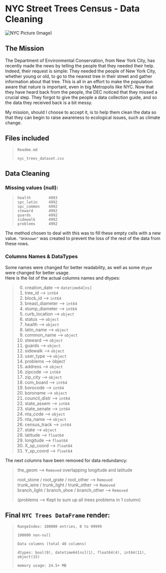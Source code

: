 # NYC Street Trees Census - Data Cleaning

![NYC Picture (Image)](https://viajes.nationalgeographic.com.es/medio/2018/11/07/figuras-geometricas-en-central-park_59ddbc26_794x447.jpg)

## The Mission

The Department of Environmental Conservation, from New York City, has recently made the news by telling the people that they needed their help. 
Indeed, their request is simple: They needed the people of New York City, whether young or old, to go to the nearest tree in their street and gather information about that tree.
This is all in an effort to make the population aware that nature is important, even in big Metropolis like NYC. Now that they have heard back from the people, the DEC noticed that they missed a crucial step. 
They forgot to give the people a data collection guide, and so the data they received back is a bit messy.

My mission, should I choose to accept it, is to help them clean the data so that they can begin to raise awareness to ecological issues, such as climate change.

## Files included

>
>`Readme.md`
>
> `nyc_trees_dataset.csv`

## Data Cleaning

### Missing values (null):

>`health        4993`<br/>
>`spc_latin     4992`<br/>
>`spc_common    4992`<br/>
>`steward       4992`<br/>
>`guards        4992`<br/>
>`sidewalk      4992`<br/>
>`problems      4992`<br/>

The method chosen to deal with this was to fill these empty cells with a new value.
`"Unknown"` was created to prevent the loss of the rest of the data from these rows.

### Columns Names & DataTypes

Some names were changed for better readability, as well as some `dtype` were changed for better usage.<br/>
Here is the list of the actual columns names and dtypes:

>0. creation_date --> `datetime64[ns]`
>1. tree_id --> `int64`
>2. block_id --> `int64`
>3. breast_diameter --> `int64`
>4. stump_diameter --> `int64`
>5. curb_location --> `object`
>6. status  --> `object`
>7. health  --> `object`
>8. latin_name  --> `object`
>9. common_name  --> `object`
>10. steward  --> `object`
>11. guards  --> `object`
>12. sidewalk  --> `object`
>13. user_type --> `object`
>14. problems --> òbject` 
>15. address --> `object`
>16. zipcode --> `int64`
>17. zip_city --> `object`
>18. com_board --> `int64`
>19. borocode --> `int64`
>20. boroname --> `object`
>21. council_distr --> `int64`
>22. state_assem --> `int64`
>23. state_senate --> `int64`
>24. nta_code --> `object`
>25. nta_name --> `object`
>26. census_track --> `int64`
>27. state --> `object`
>28. latitude --> `float64`
>29. longitude --> `float64`
>30. X_sp_coord --> `float64`
>31. Y_sp_coord --> `float64`

The next columns have been removed for data redundancy:

>the_geom --> `Removed` overlapping longitude and latitude
>
>root_stone / root_grate / root_other -->  `Removed` <br/>
>trunk_wire / trunk_light / trunk_other -->  `Removed` <br/>
>branch_light / branch_shoe / branch_other -->  `Removed`<br/>
>
> (problems --> Kept to sum up all trees problems in 1 column)

## Final `NYC Trees DataFrame` render:

>`RangeIndex: 100000 entries, 0 to 99999`
>
>`100000 non-null`
>
>`Data columns (total 40 columns)`
>
>`dtypes: bool(9), datetime64[ns](1), float64(4), int64(11), object(15)`
>
>`memory usage: 24.5+ MB`
